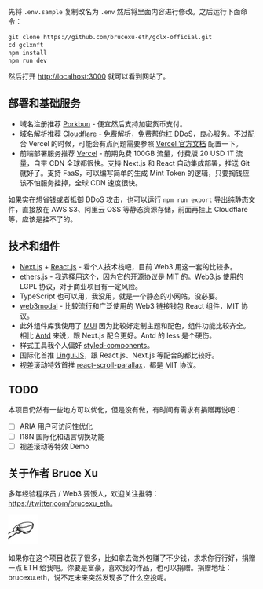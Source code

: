 
先将 `.env.sample` 复制改名为 `.env` 然后将里面内容进行修改。之后运行下面命令：

```
git clone https://github.com/brucexu-eth/gclx-official.git
cd gclxnft
npm install
npm run dev
```

然后打开 <http://localhost:3000> 就可以看到网站了。

## 部署和基础服务

- 域名注册推荐 [Porkbun](https://porkbun.com/) - 便宜然后支持加密货币支付。
- 域名解析推荐 [Cloudflare](https://cloudflare.com/) - 免费解析，免费帮你扛 DDoS，良心服务。不过配合 Vercel 的时候，可能会有点问题需要参照 [Vercel 官方文档](https://vercel.com/support/articles/using-cloudflare-with-vercel) 配置一下。
- 前端部署服务推荐 [Vercel](https://vercel.com/) - 前期免费 100GB 流量，付费版 20 USD 1T 流量，自带 CDN 全球都很快。支持 Next.js 和 React 自动集成部署，推送 Git 就好了。支持 FaaS，可以编写简单的生成 Mint Token 的逻辑，只要掏钱应该不怕服务挂掉，全球 CDN 速度很快。

如果实在想省钱或者抵御 DDoS 攻击，也可以运行 `npm run export` 导出纯静态文件，直接放在 AWS S3、阿里云 OSS 等静态资源存储，前面再挂上 Cloudflare 等，应该是挂不了的。

## 技术和组件

- [Next.js](https://nextjs.org/) + [React.js](https://reactjs.org/) - 看个人技术栈吧，目前 Web3 用这一套的比较多。
- [ethers.js](https://github.com/ethers-io/ethers.js/) - 我选择用这个，因为它的开源协议是 MIT 的。[Web3.js](https://github.com/ChainSafe/web3.js/blob/1.x/LICENSE) 使用的 LGPL 协议，对于商业项目有一定风险。
- TypeScript 也可以用，我没用，就是一个静态的小网站，没必要。
- [web3modal](https://github.com/Web3Modal/web3modal) - 比较流行和广泛使用的 Web3 链接钱包 React 组件，MIT 协议。
- 此外组件库我使用了 [MUI](https://mui.com/) 因为比较好定制主题和配色，组件功能比较齐全。相比 [Antd](https://ant.design/docs/react/introduce) 来说，跟 Next.js 配合更好。Antd 的 less 是个硬伤。
- 样式工具我个人偏好 [styled-components](https://styled-components.com/)。
- 国际化首推 [LinguiJS](https://lingui.js.org/)，跟 React.js、Next.js 等配合的都比较好。
- 视差滚动特效首推 [react-scroll-parallax](https://jscottsmith.github.io/react-scroll-parallax-examples/examples/parallax-example/)，都是 MIT 协议。

## TODO

本项目仍然有一些地方可以优化，但是没有做，有时间有需求有捐赠再说吧：

- [ ] ARIA 用户可访问性优化
- [ ] I18N 国际化和语言切换功能
- [ ] 视差滚动等特效 Demo

## 关于作者 Bruce Xu

多年经验程序员 / Web3 要饭人，欢迎关注推特：<https://twitter.com/brucexu_eth>。

![](/public/icons/yaofan.jpg)

如果你在这个项目收获了很多，比如拿去做外包赚了不少钱，求求你行行好，捐赠一点 ETH 给我吧。你要是富豪，喜欢我的作品，也可以捐赠。捐赠地址：brucexu.eth，说不定未来突然发现多了什么空投呢。
